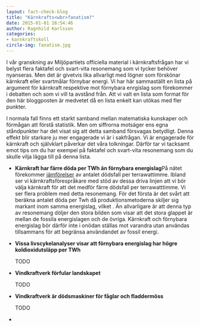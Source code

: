 ```yaml
---
layout: fact-check-blog
title: "Kärnkrafts<wbr>fanatism?"
date: 2015-01-01 16:54:46
author: Ragnhild Karlsson
categories:
- karnkraftskoll
circle-img: fanatism.jpg
---
```

I vår granskning av Miljöpartiets officiella material i kärnkraftsfrågan har vi belyst flera faktafel och svart-vita resonemang som vi tycker behöver nyanseras. Men det är givetvis lika allvarligt med lögner som förskönar kärnkraft eller svartmålar förnybar energi.
Vi har här sammaställt en lista på argument för kärnkraft respektive mot förnybara enrgislag som förekommer i debatten och som vi vill ta avstånd från. Att vi valt en lista som format för den här bloggposten är medvetet då en lista enkelt kan utökas med fler punkter. 

I normala fall finns ett starkt samband mellan matematiska kunskaper och förmågan att förstå statistik. Men om siffrorna motsäger ens egna ståndpunkter har det visat sig att detta samband försvagas betydligt. Denna effekt blir starkare ju mer engagerade vi är i sakfrågan. Vi är engagerade för kärnkraft och självklart påverkar det våra tolkningar. Därför tar vi tacksamt emot tips om du har exempel på faktafel och svart-vita resonemang som du skulle vilja lägga till på denna lista.
<ul>
	<li><p><b>Kärnkraft har färre döda per TWh än förnybara energislag</b>På nätet förekommer <a href="http://nextbigfuture.com/2011/03/deaths-per-twh-by-energy-source.html" target="_blanc">jämförelser</a> av antalet dödsfall per terrawattimme. Ibland ser vi kärnkraftsförespråkare med stöd av dessa driva linjen att vi bör välja kärnkraft för att det medför färre dödsfall per terrawatttimme. Vi ser flera problem med detta resonemang. För det första är det svårt att beräkna antalet döda per Twh då produktionsmetoderna skiljer sig markant inom samma energislag, vilket . Än allvarligare är att denna typ av resonemang döljer den stora bilden som visar att det stora glappet är mellan de fossila energislagen och de övriga. Kärnkraft och förnybara energislag bör därför inte i onödan ställas mot varandra utan användas tillsammans för att begränsa användandet av fossil energi.</p></li>
	<li><p><b>Vissa livscykelanalyser visar att förnybara energislag har högre koldioxidutsläpp per TWh</b></p></li>
	<p>TODO</p>
	<li><p><b>Vindkraftverk förfular landskapet</b></p></li>
	<p>TODO</p>
	<li><p><b>Vindkraftverk är dödsmaskiner för fåglar och fladdermöss</b></p></li>
	<p>TODO</p>
	<li><p><b></b></p></li>
</ul>